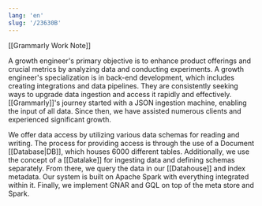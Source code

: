 ```yaml
---
lang: 'en'
slug: '/23630B'
---
```


[[Grammarly Work Note]]

A growth engineer's primary objective is to enhance product offerings and crucial metrics by analyzing data and conducting experiments. A growth engineer's specialization is in back-end development, which includes creating integrations and data pipelines. They are consistently seeking ways to upgrade data ingestion and access it rapidly and effectively. [[Grammarly]]'s journey started with a JSON ingestion machine, enabling the input of all data. Since then, we have assisted numerous clients and experienced significant growth.

We offer data access by utilizing various data schemas for reading and writing. The process for providing access is through the use of a Document [[Database|DB]], which houses 6000 different tables. Additionally, we use the concept of a [[Datalake]] for ingesting data and defining schemas separately. From there, we query the data in our [[Datahouse]] and index metadata. Our system is built on Apache Spark with everything integrated within it. Finally, we implement GNAR and GQL on top of the meta store and Spark.
